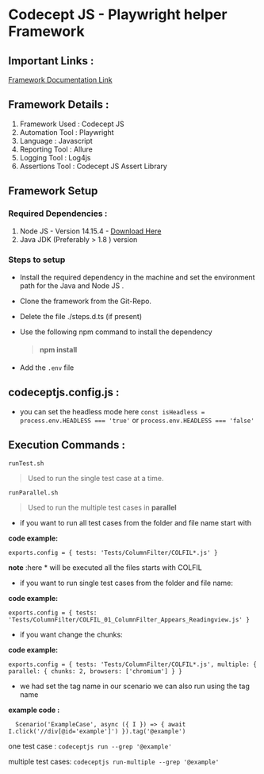 # Codecept JS - Playwright helper Framework 

## Important Links : 
[Framework Documentation Link](https://codecept.io/helpers/Playwright/)

## Framework Details : 
1. Framework Used : Codecept JS
2. Automation Tool : Playwright
3. Language : Javascript
4. Reporting Tool : Allure 
5. Logging Tool : Log4js
6. Assertions Tool : Codecept JS Assert Library 

##  Framework Setup 

### Required Dependencies : 
1. Node JS - Version 14.15.4 - [Download Here](https://lumeltech-my.sharepoint.com/:u:/g/personal/sabareeshr_lumel_com/EcjYqUpf54NNiz1oR3OltdoBDdJUEBQTQxtE8p2ntL2pTA?e=MacduD)
2. Java JDK (Preferably > 1.8 ) version 

### Steps to setup 
* Install the required dependency in the machine and set the environment path for the Java and Node JS . 
* Clone the framework from the Git-Repo. 
* Delete the file ./steps.d.ts (if present)
* Use the following npm command to install the dependency 
	> #### npm install 

* Add the `.env` file

## codeceptjs.config.js :

* you can set the headless mode here
`const isHeadless = process.env.HEADLESS === 'true'` or `process.env.HEADLESS === 'false'`

## Execution Commands : 
`runTest.sh`
>  Used to run the single test case at a time.

`runParallel.sh`
>  Used to run the multiple test cases in **parallel**


* if you want to run all test cases from the folder and file name start with

**code example:**

`exports.config = {
  tests: 'Tests/ColumnFilter/COLFIL*.js'
 }`
 
**note** :here * will be executed all the files starts with COLFIL

* if you want to run single test cases from the folder and file name:

**code example:**

`exports.config = {
  tests: 'Tests/ColumnFilter/COLFIL_01_ColumnFilter_Appears_Readingview.js'
 }`

* if you want change the chunks:

**code example:**

`exports.config = {
  tests: 'Tests/ColumnFilter/COLFIL*.js',
  multiple: {
    parallel: {
      chunks: 2,
      browsers: ['chromium']
    }
  }`

* we had set the tag name in our scenario we can also run using the tag name 

**example code :**

`  Scenario('ExampleCase', async ({ I }) => {
   await I.click('//div[@id='example']')
}).tag('@example')`

one test case :
`codeceptjs run --grep '@example'`

multiple test cases:
`codeceptjs run-multiple --grep '@example'`
